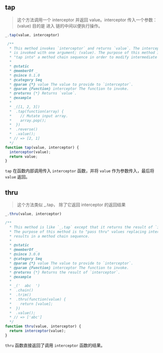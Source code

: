 ## tap

> 这个方法调用一个 interceptor 并返回 value。interceptor 传入一个参数：(value) 目的是 进入 链的中间以便执行操作。

```js
_.tap(value, interceptor)
```

```js
 /**
  * This method invokes `interceptor` and returns `value`. The interceptor
  * is invoked with one argument; (value). The purpose of this method is to
  * "tap into" a method chain sequence in order to modify intermediate results.
  *
  * @static
  * @memberOf _
  * @since 0.1.0
  * @category Seq
  * @param {*} value The value to provide to `interceptor`.
  * @param {Function} interceptor The function to invoke.
  * @returns {*} Returns `value`.
  * @example
  *
  * _([1, 2, 3])
  *  .tap(function(array) {
  *    // Mutate input array.
  *    array.pop();
  *  })
  *  .reverse()
  *  .value();
  * // => [2, 1]
  */
function tap(value, interceptor) {
  interceptor(value);
  return value;
}
```

`tap` 在函数内部调用传入 `interceptor` 函数，并将 `value` 作为参数传入，最后将 `value` 返回。

## thru

> 这个方法类似 _.tap， 除了它返回 interceptor 的返回结果

```js
_.thru(value, interceptor)
```

```js
/**
  * This method is like `_.tap` except that it returns the result of `interceptor`.
  * The purpose of this method is to "pass thru" values replacing intermediate
  * results in a method chain sequence.
  *
  * @static
  * @memberOf _
  * @since 3.0.0
  * @category Seq
  * @param {*} value The value to provide to `interceptor`.
  * @param {Function} interceptor The function to invoke.
  * @returns {*} Returns the result of `interceptor`.
  * @example
  *
  * _('  abc  ')
  *  .chain()
  *  .trim()
  *  .thru(function(value) {
  *    return [value];
  *  })
  *  .value();
  * // => ['abc']
  */
function thru(value, interceptor) {
  return interceptor(value);
}
```

`thru` 函数直接返回了调用 `interceptor` 函数的结果。

## 

> 

```js

```

```js

```

